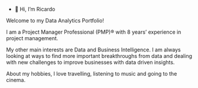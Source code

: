 - 👋 Hi, I’m Ricardo

Welcome to my Data Analytics Portfolio!


I am a Project Manager Professional (PMP)® with 8 years’ experience in project management.

My other main interests are Data and Business Intelligence.
I am always looking at ways to find more important breakthroughs from data and dealing with new challenges to improve businesses with data driven insights. 


About my hobbies, I love travelling, listening to music and going to the cinema.
